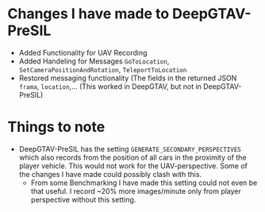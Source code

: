 
# Changes I have made to DeepGTAV-PreSIL

- Added Functionality for UAV Recording
- Added Handeling for Messages `GoToLocation`, `SetCameraPositionAndRotation`, `TeleportToLocation`
- Restored messaging functionality (The fields in the returned JSON `frama`, `location`,... (This worked in DeepGTAV, but not in DeepGTAV-PreSIL)


# Things to note

- DeepGTAV-PreSIL has the setting `GENERATE_SECONDARY_PERSPECTIVES` which also records from the position of all cars in the proximity of the player vehicle. This would not work for the UAV-perspective. Some of the changes I have made could possibly clash with this. 
  - From some Benchmarking I have made this setting could not even be that useful. I record ~20% more images/minute only from player perspective without this setting.